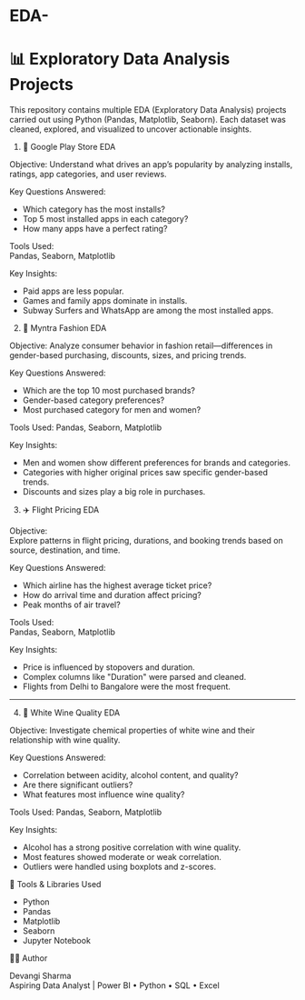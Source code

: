# EDA-
# 📊 Exploratory Data Analysis Projects

This repository contains multiple EDA (Exploratory Data Analysis) projects carried out using Python (Pandas, Matplotlib, Seaborn). Each dataset was cleaned, explored, and visualized to uncover actionable insights.

1. 📱 Google Play Store EDA

Objective: 
Understand what drives an app’s popularity by analyzing installs, ratings, app categories, and user reviews.

Key Questions Answered:
- Which category has the most installs?
- Top 5 most installed apps in each category?
- How many apps have a perfect rating?

Tools Used:  
Pandas, Seaborn, Matplotlib

Key Insights:
- Paid apps are less popular.
- Games and family apps dominate in installs.
- Subway Surfers and WhatsApp are among the most installed apps.


 2. 👗 Myntra Fashion EDA

Objective:
Analyze consumer behavior in fashion retail—differences in gender-based purchasing, discounts, sizes, and pricing trends.

Key Questions Answered:
- Which are the top 10 most purchased brands?
- Gender-based category preferences?
- Most purchased category for men and women?

Tools Used:
Pandas, Seaborn, Matplotlib

Key Insights:
- Men and women show different preferences for brands and categories.
- Categories with higher original prices saw specific gender-based trends.
- Discounts and sizes play a big role in purchases.

 3. ✈️ Flight Pricing EDA

Objective:  
Explore patterns in flight pricing, durations, and booking trends based on source, destination, and time.

Key Questions Answered:
- Which airline has the highest average ticket price?
- How do arrival time and duration affect pricing?
- Peak months of air travel?

Tools Used:  
Pandas, Seaborn, Matplotlib

Key Insights:
- Price is influenced by stopovers and duration.
- Complex columns like "Duration" were parsed and cleaned.
- Flights from Delhi to Bangalore were the most frequent.

---

4. 🍷 White Wine Quality EDA

Objective:
Investigate chemical properties of white wine and their relationship with wine quality.

Key Questions Answered:
- Correlation between acidity, alcohol content, and quality?
- Are there significant outliers?
- What features most influence wine quality?

Tools Used:
Pandas, Seaborn, Matplotlib

Key Insights:
- Alcohol has a strong positive correlation with wine quality.
- Most features showed moderate or weak correlation.
- Outliers were handled using boxplots and z-scores.


🔧 Tools & Libraries Used

- Python
- Pandas
- Matplotlib
- Seaborn
- Jupyter Notebook


🙋‍♀️ Author

Devangi Sharma  
Aspiring Data Analyst | Power BI • Python • SQL • Excel  

